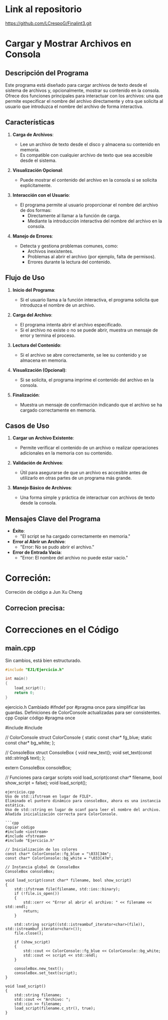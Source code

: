 # Link al repositorio
https://github.com/LCrespoG/Finalint3.git

# Cargar y Mostrar Archivos en Consola

## **Descripción del Programa**

Este programa está diseñado para cargar archivos de texto desde el sistema de archivos y, opcionalmente, mostrar su contenido en la consola. Ofrece dos funciones principales para interactuar con los archivos: una que permite especificar el nombre del archivo directamente y otra que solicita al usuario que introduzca el nombre del archivo de forma interactiva.


## **Características**

1. **Carga de Archivos**:
   - Lee un archivo de texto desde el disco y almacena su contenido en memoria.
   - Es compatible con cualquier archivo de texto que sea accesible desde el sistema.

2. **Visualización Opcional**:
   - Puede mostrar el contenido del archivo en la consola si se solicita explícitamente.

3. **Interacción con el Usuario**:
   - El programa permite al usuario proporcionar el nombre del archivo de dos formas:
     - Directamente al llamar a la función de carga.
     - Mediante la introducción interactiva del nombre del archivo en la consola.

4. **Manejo de Errores**:
   - Detecta y gestiona problemas comunes, como:
     - Archivos inexistentes.
     - Problemas al abrir el archivo (por ejemplo, falta de permisos).
     - Errores durante la lectura del contenido.


## **Flujo de Uso**

1. **Inicio del Programa**:
   - Si el usuario llama a la función interactiva, el programa solicita que introduzca el nombre de un archivo.

2. **Carga del Archivo**:
   - El programa intenta abrir el archivo especificado.
   - Si el archivo no existe o no se puede abrir, muestra un mensaje de error y termina el proceso.

3. **Lectura del Contenido**:
   - Si el archivo se abre correctamente, se lee su contenido y se almacena en memoria.

4. **Visualización (Opcional)**:
   - Si se solicita, el programa imprime el contenido del archivo en la consola.

5. **Finalización**:
   - Muestra un mensaje de confirmación indicando que el archivo se ha cargado correctamente en memoria.


## **Casos de Uso**

1. **Cargar un Archivo Existente**:
   - Permite verificar el contenido de un archivo o realizar operaciones adicionales en la memoria con su contenido.

2. **Validación de Archivos**:
   - Útil para asegurarse de que un archivo es accesible antes de utilizarlo en otras partes de un programa más grande.

3. **Manejo Básico de Archivos**:
   - Una forma simple y práctica de interactuar con archivos de texto desde la consola.


## **Mensajes Clave del Programa**

- **Éxito**:
  - "El script se ha cargado correctamente en memoria."
- **Error al Abrir un Archivo**:
  - "Error: No se pudo abrir el archivo."
- **Error de Entrada Vacía**:
  - "Error: El nombre del archivo no puede estar vacío."


# **Correción**:
Correción de código a Jun Xu Cheng

## Correcion precisa:
# Correcciones en el Código

## **main.cpp**
Sin cambios, está bien estructurado.

```cpp
#include "EJ1/Ejercicio.h"

int main()
{
    load_script();
    return 0;
}
```
ejercicio.h
Cambiado #ifndef por #pragma once para simplificar las guardas.
Definiciones de ColorConsole actualizadas para ser consistentes.
cpp
Copiar código
#pragma once

#include <iostream>
#include <string>

// ColorConsole
struct ColorConsole
{
    static const char* fg_blue;
    static const char* bg_white;
};

// ConsoleBox
struct ConsoleBox
{
    void new_text();
    void set_text(const std::string& text);
};

extern ConsoleBox consoleBox;

// Funciones para cargar scripts
void load_script(const char* filename, bool show_script = false);
void load_script();
```
ejercicio.cpp
Uso de std::ifstream en lugar de FILE*.
Eliminado el puntero dinámico para consoleBox, ahora es una instancia estática.
Uso de std::string en lugar de scanf para leer el nombre del archivo.
Añadida inicialización correcta para ColorConsole.

```cpp
Copiar código
#include <iostream>
#include <fstream>
#include "Ejercicio.h"

// Inicialización de los colores
const char* ColorConsole::fg_blue = "\033[34m";
const char* ColorConsole::bg_white = "\033[47m";

// Instancia global de ConsoleBox
ConsoleBox consoleBox;

void load_script(const char* filename, bool show_script)
{
    std::ifstream file(filename, std::ios::binary);
    if (!file.is_open())
    {
        std::cerr << "Error al abrir el archivo: " << filename << std::endl;
        return;
    }

    std::string script((std::istreambuf_iterator<char>(file)), std::istreambuf_iterator<char>());
    file.close();

    if (show_script)
    {
        std::cout << ColorConsole::fg_blue << ColorConsole::bg_white;
        std::cout << script << std::endl;
    }

    consoleBox.new_text();
    consoleBox.set_text(script);
}

void load_script()
{
    std::string filename;
    std::cout << "Archivo: ";
    std::cin >> filename;
    load_script(filename.c_str(), true);
}
```
